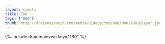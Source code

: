 ```yaml
--- 
layout: sieutv
title: 180
tags: ["000"]
thumb: http://drainmainvein.com/media/videos/tmb/000/000/180/player.jpg
---
```

{% include drainmainvein key="180" %} 
